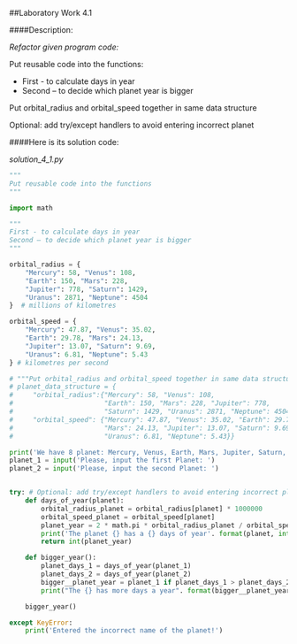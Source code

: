##Laboratory Work 4.1

####Description:

_Refactor given program code:_

Put reusable code into the functions:
- First - to calculate days in year
- Second – to decide which planet year is bigger

Put orbital_radius and orbital_speed together in same data structure

Optional: add try/except handlers to avoid entering incorrect planet

####Here is its solution code:

*solution_4_1.py*
```python
"""
Put reusable code into the functions
"""

import math

"""
First - to calculate days in year
Second – to decide which planet year is bigger
"""

orbital_radius = {
    "Mercury": 58, "Venus": 108,
    "Earth": 150, "Mars": 228,
    "Jupiter": 778, "Saturn": 1429,
    "Uranus": 2871, "Neptune": 4504
}  # millions of kilometres

orbital_speed = {
    "Mercury": 47.87, "Venus": 35.02,
    "Earth": 29.78, "Mars": 24.13,
    "Jupiter": 13.07, "Saturn": 9.69,
    "Uranus": 6.81, "Neptune": 5.43
} # kilometres per second

# """Put orbital_radius and orbital_speed together in same data structure"""
# planet_data_structure = {
#     "orbital_radius":{"Mercury": 58, "Venus": 108,
#                       "Earth": 150, "Mars": 228, "Jupiter": 778,
#                       "Saturn": 1429, "Uranus": 2871, "Neptune": 4504},
#     "orbital_speed": {"Mercury": 47.87, "Venus": 35.02, "Earth": 29.78,
#                       "Mars": 24.13, "Jupiter": 13.07, "Saturn": 9.69,
#                       "Uranus": 6.81, "Neptune": 5.43}}

print('We have 8 planet: Mercury, Venus, Earth, Mars, Jupiter, Saturn, Uranus, Neptune')
planet_1 = input('Please, input the first Planet: ')
planet_2 = input('Please, input the second Planet: ')


try: # Optional: add try/except handlers to avoid entering incorrect planet
    def days_of_year(planet):
        orbital_radius_planet = orbital_radius[planet] * 1000000
        orbital_speed_planet = orbital_speed[planet]
        planet_year = 2 * math.pi * orbital_radius_planet / orbital_speed_planet / (60 * 60 * 24)
        print('The planet {} has a {} days of year'. format(planet, int(planet_year)))
        return int(planet_year)

    def bigger_year():
        planet_days_1 = days_of_year(planet_1)
        planet_days_2 = days_of_year(planet_2)
        bigger__planet_year = planet_1 if planet_days_1 > planet_days_2 else planet_2
        print("The {} has more days a year". format(bigger__planet_year))

    bigger_year()

except KeyError:
    print('Entered the incorrect name of the planet!')

```